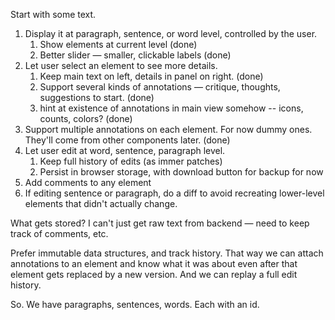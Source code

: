 Start with some text.

1. Display it at paragraph, sentence, or word level, controlled by the user.
    1. Show elements at current level (done)
    1. Better slider — smaller, clickable labels (done)
1. Let user select an element to see more details.
    1. Keep main text on left, details in panel on right. (done)
    1. Support several kinds of annotations — critique, thoughts, suggestions to start. (done)
    1. hint at existence of annotations in main view somehow -- icons, counts, colors? (done)
1. Support multiple annotations on each element. For now dummy ones. They'll come from other components later. (done)
1. Let user edit at word, sentence, paragraph level.
    1. Keep full history of edits (as immer patches)
    1. Persist in browser storage, with download button for backup for now
1. Add comments to any element
1. If editing sentence or paragraph, do a diff to avoid recreating lower-level elements that didn't actually change. 

What gets stored? I can't just get raw text from backend — need to keep track of comments, etc. 

Prefer immutable data structures, and track history. That way we can attach annotations to an element and know what it was about even after that element gets replaced by a new version. And we can replay a full edit history.

So. We have paragraphs, sentences, words. Each with an id. 